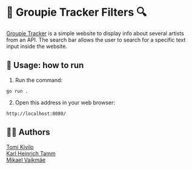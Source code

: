 # 🎸 Groupie Tracker Filters 🔍

[Groupie Tracker](https://github.com/01-edu/public/tree/master/subjects/groupie-tracker/search-bar "Project description") is a simple website to display info about several artists from an API. The search bar allows the user to search for a specific text input inside the website. 

## 🏃 Usage: how to run
1) Run the command:
```
go run .
```
2) Open this address in your web browser:
```
http://localhost:8080/
```

## 💁‍♂️ Authors
[Tomi Kivilo](https://01.kood.tech/git/tkivilo "Tomi")  
[Karl Heinrich Tamm](https://d36rz30b5p7lsd.cloudfront.net/640/studio/assets/v1630331419301_842414103/35563708_71000319_Heinz_TK_Glass_342g.png "Heinz")  
[Mikael Vaikmäe](https://01.kood.tech/git/mvaikmae "Mikael")  
